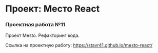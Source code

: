# Проект: Место React
### Проектная работа №11

Проект Mesto. Рефакторинг кода.

Ссылка на проектную работу: https://stavr41.github.io/mesto-react/


